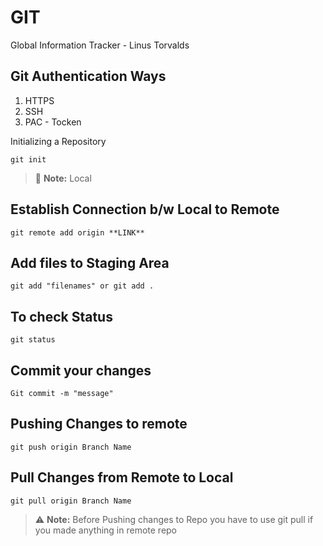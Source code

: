 # GIT

Global Information Tracker - Linus Torvalds  

## Git Authentication Ways
1. HTTPS
2. SSH
3. PAC - Tocken

Initializing a Repository 
```
git init
```
>:memo: **Note:** Local

## Establish Connection b/w Local to Remote
```
git remote add origin **LINK**
```
## Add files to Staging Area
```
git add "filenames" or git add . 
```
## To check Status
```
git status
```
## Commit your changes
```
Git commit -m "message"
```

## Pushing Changes to remote

```
git push origin Branch Name
```

## Pull Changes from Remote to Local
```
git pull origin Branch Name
```

>:warning: **Note:** Before Pushing changes to Repo you have to use git pull if you made anything in remote repo
